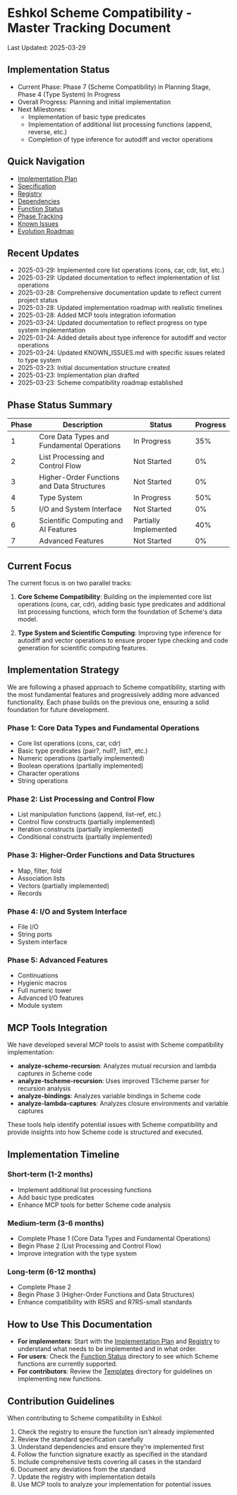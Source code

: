 # Eshkol Scheme Compatibility - Master Tracking Document

Last Updated: 2025-03-29

## Implementation Status
- Current Phase: Phase 7 (Scheme Compatibility) in Planning Stage, Phase 4 (Type System) In Progress
- Overall Progress: Planning and initial implementation
- Next Milestones: 
  - Implementation of basic type predicates
  - Implementation of additional list processing functions (append, reverse, etc.)
  - Completion of type inference for autodiff and vector operations

## Quick Navigation
- [Implementation Plan](./IMPLEMENTATION_PLAN.md)
- [Specification](./SPECIFICATION.md)
- [Registry](./REGISTRY.md)
- [Dependencies](./DEPENDENCIES.md)
- [Function Status](./function_status/)
- [Phase Tracking](./phase_tracking/)
- [Known Issues](./KNOWN_ISSUES.md)
- [Evolution Roadmap](./EVOLUTION.md)

## Recent Updates
- 2025-03-29: Implemented core list operations (cons, car, cdr, list, etc.)
- 2025-03-29: Updated documentation to reflect implementation of list operations
- 2025-03-28: Comprehensive documentation update to reflect current project status
- 2025-03-28: Updated implementation roadmap with realistic timelines
- 2025-03-28: Added MCP tools integration information
- 2025-03-24: Updated documentation to reflect progress on type system implementation
- 2025-03-24: Added details about type inference for autodiff and vector operations
- 2025-03-24: Updated KNOWN_ISSUES.md with specific issues related to type system
- 2025-03-23: Initial documentation structure created
- 2025-03-23: Implementation plan drafted
- 2025-03-23: Scheme compatibility roadmap established

## Phase Status Summary
| Phase | Description | Status | Progress |
|-------|-------------|--------|----------|
| 1 | Core Data Types and Fundamental Operations | In Progress | 35% |
| 2 | List Processing and Control Flow | Not Started | 0% |
| 3 | Higher-Order Functions and Data Structures | Not Started | 0% |
| 4 | Type System | In Progress | 50% |
| 5 | I/O and System Interface | Not Started | 0% |
| 6 | Scientific Computing and AI Features | Partially Implemented | 40% |
| 7 | Advanced Features | Not Started | 0% |

## Current Focus
The current focus is on two parallel tracks:

1. **Core Scheme Compatibility**: Building on the implemented core list operations (cons, car, cdr), adding basic type predicates and additional list processing functions, which form the foundation of Scheme's data model.

2. **Type System and Scientific Computing**: Improving type inference for autodiff and vector operations to ensure proper type checking and code generation for scientific computing features.

## Implementation Strategy
We are following a phased approach to Scheme compatibility, starting with the most fundamental features and progressively adding more advanced functionality. Each phase builds on the previous one, ensuring a solid foundation for future development.

### Phase 1: Core Data Types and Fundamental Operations
- Core list operations (cons, car, cdr)
- Basic type predicates (pair?, null?, list?, etc.)
- Numeric operations (partially implemented)
- Boolean operations (partially implemented)
- Character operations
- String operations

### Phase 2: List Processing and Control Flow
- List manipulation functions (append, list-ref, etc.)
- Control flow constructs (partially implemented)
- Iteration constructs (partially implemented)
- Conditional constructs (partially implemented)

### Phase 3: Higher-Order Functions and Data Structures
- Map, filter, fold
- Association lists
- Vectors (partially implemented)
- Records

### Phase 4: I/O and System Interface
- File I/O
- String ports
- System interface

### Phase 5: Advanced Features
- Continuations
- Hygienic macros
- Full numeric tower
- Advanced I/O features
- Module system

## MCP Tools Integration
We have developed several MCP tools to assist with Scheme compatibility implementation:

- **analyze-scheme-recursion**: Analyzes mutual recursion and lambda captures in Scheme code
- **analyze-tscheme-recursion**: Uses improved TScheme parser for recursion analysis
- **analyze-bindings**: Analyzes variable bindings in Scheme code
- **analyze-lambda-captures**: Analyzes closure environments and variable captures

These tools help identify potential issues with Scheme compatibility and provide insights into how Scheme code is structured and executed.

## Implementation Timeline

### Short-term (1-2 months)
- Implement additional list processing functions
- Add basic type predicates
- Enhance MCP tools for better Scheme code analysis

### Medium-term (3-6 months)
- Complete Phase 1 (Core Data Types and Fundamental Operations)
- Begin Phase 2 (List Processing and Control Flow)
- Improve integration with the type system

### Long-term (6-12 months)
- Complete Phase 2
- Begin Phase 3 (Higher-Order Functions and Data Structures)
- Enhance compatibility with R5RS and R7RS-small standards

## How to Use This Documentation
- **For implementers**: Start with the [Implementation Plan](./IMPLEMENTATION_PLAN.md) and [Registry](./REGISTRY.md) to understand what needs to be implemented and in what order.
- **For users**: Check the [Function Status](./function_status/) directory to see which Scheme functions are currently supported.
- **For contributors**: Review the [Templates](./templates/) directory for guidelines on implementing new functions.

## Contribution Guidelines
When contributing to Scheme compatibility in Eshkol:
1. Check the registry to ensure the function isn't already implemented
2. Review the standard specification carefully
3. Understand dependencies and ensure they're implemented first
4. Follow the function signature exactly as specified in the standard
5. Include comprehensive tests covering all cases in the standard
6. Document any deviations from the standard
7. Update the registry with implementation details
8. Use MCP tools to analyze your implementation for potential issues
